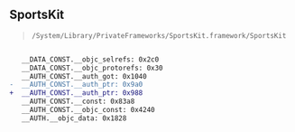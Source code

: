 ## SportsKit

> `/System/Library/PrivateFrameworks/SportsKit.framework/SportsKit`

```diff

   __DATA_CONST.__objc_selrefs: 0x2c0
   __DATA_CONST.__objc_protorefs: 0x30
   __AUTH_CONST.__auth_got: 0x1040
-  __AUTH_CONST.__auth_ptr: 0x9a0
+  __AUTH_CONST.__auth_ptr: 0x988
   __AUTH_CONST.__const: 0x83a8
   __AUTH_CONST.__objc_const: 0x4240
   __AUTH.__objc_data: 0x1828

```
